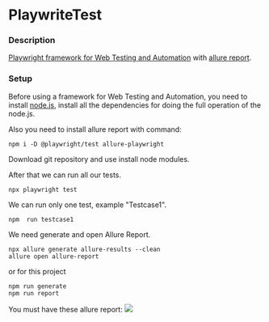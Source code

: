 # PlaywriteTest
### Description
[Playwright framework for Web Testing and Automation](https://playwright.dev/) with [allure report](https://docs.qameta.io/allure/#_copyright). 

### Setup
Before using a framework for Web Testing and Automation, you need to install [node.js](https://nodejs.org/en/), install all the dependencies for doing the full operation of the node.js.

Also you need to install allure report with command:
```console
npm i -D @playwright/test allure-playwright
```
Download git repository and use install node modules.

After that we can run all our tests.
```console
npx playwright test
```
We can run only one test, example "Testcase1".
```console
npm  run testcase1
```
We need generate and open Allure Report.
```console
npx allure generate allure-results --clean
allure open allure-report
```
or for this project
```console
npm run generate
npm run report
```
You must have these allure report:
![](https://diankavoy19.github.io/TestRail-Homework/picture/Screenshot_4.png)
